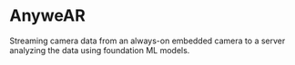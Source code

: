 # AnyweAR
Streaming camera data from an always-on embedded camera to a server analyzing the data using foundation ML models.
